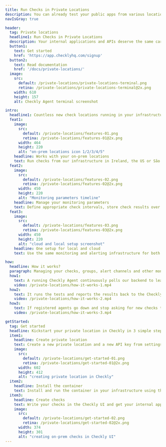 ```yaml
---
title: Run Checks in Private Locations
description: You can already test your public apps from various locations using Checkly, but what if you want to monitor and test on-prem? Now Checkly has this ability, too.
navIsGray: true

header:
  tag: Private locations
  headline1: Run Checks in Private Locations
  description: Your internal applications and APIs deserve the same care as the public ones. With our Checkly Agent, you can test your private APIs and applications using Checkly, too.
  button1:
    text: Get started
    href: 'https://app.checklyhq.com/signup'
  button2:
    text: Read documentation
    href: '/docs/private-locations/'
  image:
    src:
      default: /private-locations/private-locations-terminal.png
      retina: /private-locations/private-locations-terminal@2x.png
    width: 610
    height: 157
    alt: Checkly Agent terminal screenshot

intro:
  headline1: Countless new check locations running in your infrastructure
  feat1:
    image:
      src:
        default: /private-locations/features-01.png
        retina: /private-locations/features-01@2x.png
      width: 464
      height: 220
      alt: "on-prem locations icon 1/2/3/4/5"
    headline: Works with your on-prem locations
    text: Run checks from our infrastructure in Ireland, the US or São Paulo, or your own one like your private data center.
  feat2:
    image:
      src:
        default: /private-locations/features-02.png
        retina: /private-locations/features-02@2x.png
      width: 450
      height: 220
      alt: "Monitoring parameters timeline"
    headline: Manage your monitoring parameters
    text: Define appropriate check intervals, store check results over time, and get alerts when things go wrong.
  feat3:
    image:
      src:
        default: /private-locations/features-03.png
        retina: /private-locations/features-03@2x.png
      width: 450
      height: 220
      alt: "cloud and local setup screenshot"
    headline: One setup for local and cloud
    text: Use the same monitoring and alerting infrastructure for both public and internal applications and APIs.

how:
  headline: How it works?
  paragraph: Managing your checks, groups, alert channels and other monitoring resources should never be the bottleneck for shipping more code or increasing visibility into the state of your systems.
  how1:
    text: A running Checkly Agent continuously polls our backend to learn about pending checks.
    video: /private-locations/how-it-works-1.mp4
  how2:
    text: It runs the tests and reports the results back to the Checkly infrastructure.
    video: /private-locations/how-it-works-2.mp4
  how3:
    text: If registered agents go down and stop asking for new checks to run, we’ll notify you immediately.
    video: /private-locations/how-it-works-3.mp4

getStarted:
  tag: Get started
  headline: Kickstart your private location in Checkly in 3 simple steps
  item1:
    headline: Create private location
    text: Create a new private location and a new API key from settings.
    image:
      src:
        default: /private-locations/get-started-01.png
        retina: /private-locations/get-started-01@2x.png
      width: 602
      height: 412
      alt: "creating private location in Checkly"
  item2:
    headline: Install the container
    text: Install and run the container in your infrastructure using this API key to retrieve, run and store checks and their results.
  item3:
    headline: Create checks
    text: Write your checks in the Checkly UI and get your internal application testing rollin’.
    image:
      src:
        default: /private-locations/get-started-02.png
        retina: /private-locations/get-started-02@2x.png
      width: 374
      height: 301
      alt: "creating on-prem checks in Checkly UI"
---
```

